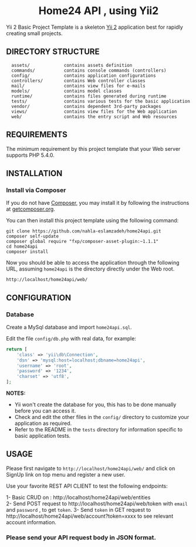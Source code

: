 <p align="center">
    <h1 align="center">Home24 API , using Yii2</h1>
</p>

Yii 2 Basic Project Template is a skeleton [Yii 2](http://www.yiiframework.com/) application best for
rapidly creating small projects.


DIRECTORY STRUCTURE
-------------------

      assets/             contains assets definition
      commands/           contains console commands (controllers)
      config/             contains application configurations
      controllers/        contains Web controller classes
      mail/               contains view files for e-mails
      models/             contains model classes
      runtime/            contains files generated during runtime
      tests/              contains various tests for the basic application
      vendor/             contains dependent 3rd-party packages
      views/              contains view files for the Web application
      web/                contains the entry script and Web resources



REQUIREMENTS
------------

The minimum requirement by this project template that your Web server supports PHP 5.4.0.


INSTALLATION
------------

### Install via Composer

If you do not have [Composer](http://getcomposer.org/), you may install it by following the instructions
at [getcomposer.org](http://getcomposer.org/doc/00-intro.md#installation-nix).

You can then install this project template using the following command:

~~~
git clone https://github.com/nahla-eslamzadeh/home24api.git
composer self-update
composer global require "fxp/composer-asset-plugin:~1.1.1"
cd home24api
composer install
~~~

Now you should be able to access the application through the following URL, assuming `home24api` is the directory
directly under the Web root.

~~~
http://localhost/home24api/web/
~~~


CONFIGURATION
-------------

### Database

Create a MySql database and import `home24api.sql`.

Edit the file `config/db.php` with real data, for example:

```php
return [
    'class' => 'yii\db\Connection',
    'dsn' => 'mysql:host=localhost;dbname=home24api',
    'username' => 'root',
    'password' => '1234',
    'charset' => 'utf8',
];
```

**NOTES:**
- Yii won't create the database for you, this has to be done manually before you can access it.
- Check and edit the other files in the `config/` directory to customize your application as required.
- Refer to the README in the `tests` directory for information specific to basic application tests.


USAGE
-------------
Please first navigate to `http://localhost/home24api/web/` and click on SignUp link on top menu and register a new user.

Use your favorite REST API CLIENT to test the following endpoints:

1- Basic CRUD on : http://localhost/home24api/web/entities  
2- Send POST request to http://localhost/home24api/web/token with `email` and `password` , to get `token`.
3- Send `token` in GET request to http://localhost/home24api/web/account?token=xxxx  to see relevant account information.

<h3>Please send your API request body in JSON format.</h3>



